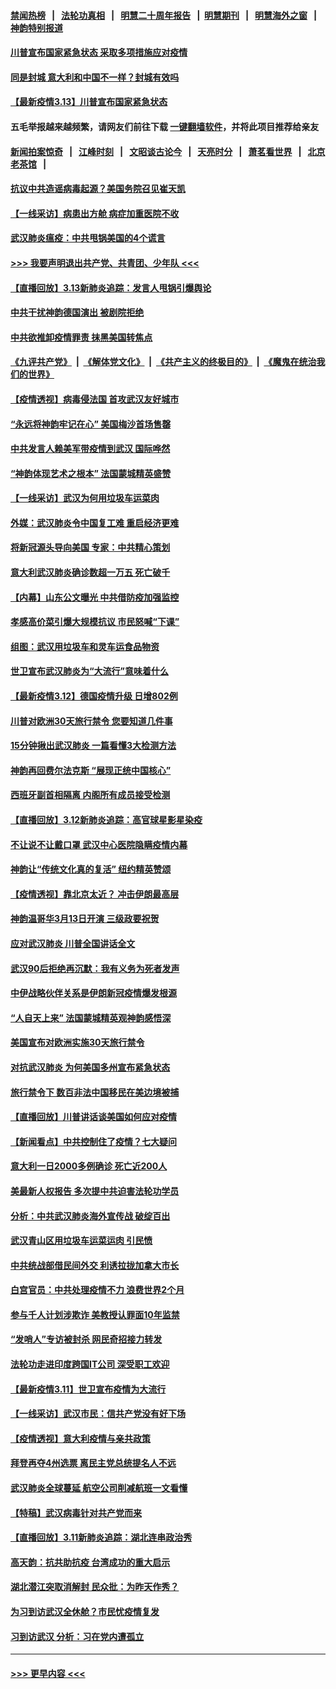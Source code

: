 #### [禁闻热榜](热点新闻.md?=0)  &nbsp;&nbsp;|&nbsp;&nbsp; [法轮功真相](https://github.com/gfw-breaker/truth/blob/master/README.md?=0) &nbsp;&nbsp;|&nbsp;&nbsp; [明慧二十周年报告](https://github.com/gfw-breaker/mh-reports/blob/master/README.md?=0) &nbsp;&nbsp;|&nbsp;&nbsp;[明慧期刊](https://github.com/gfw-breaker/mh-qikan) &nbsp;&nbsp;|&nbsp;&nbsp; [明慧海外之窗](https://github.com/gfw-breaker/mh-news/blob/master/README.md?=0) &nbsp;&nbsp;|&nbsp;&nbsp; [神韵特别报道](https://github.com/gfw-breaker/mh-news/blob/master/shenyun.md?=0)
#### [川普宣布国家紧急状态 采取多项措施应对疫情](../pages/nf4514/n11939032.md?t=03140731) 
#### [同是封城 意大利和中国不一样？封城有效吗](../pages/nf4514/n11938855.md?t=03140731) 
#### [【最新疫情3.13】川普宣布国家紧急状态](../pages/nf4514/n11936755.md?t=03140731) 
#### 五毛举报越来越频繁，请网友们前往下载 [一键翻墙软件](https://github.com/gfw-breaker/ssr-accounts)，并将此项目推荐给亲友
#### [新闻拍案惊奇](https://github.com/gfw-breaker/banned-news/blob/master/pages/link4.md) &nbsp;&nbsp;|&nbsp;&nbsp; [江峰时刻](https://github.com/gfw-breaker/banned-news/blob/master/pages/link4.md) &nbsp;&nbsp;|&nbsp;&nbsp; [文昭谈古论今](https://github.com/gfw-breaker/banned-news/blob/master/pages/link4.md) &nbsp;&nbsp;|&nbsp;&nbsp; [天亮时分](https://github.com/gfw-breaker/banned-news/blob/master/pages/link4.md) &nbsp;&nbsp;|&nbsp;&nbsp; [萧茗看世界](https://github.com/gfw-breaker/banned-news/blob/master/pages/link4.md) &nbsp;&nbsp;|&nbsp;&nbsp; [北京老茶馆](https://github.com/gfw-breaker/banned-news/blob/master/pages/link4.md) &nbsp;&nbsp;|&nbsp;&nbsp; 
#### [抗议中共造谣病毒起源？美国务院召见崔天凯](../pages/nf4514/n11938747.md?t=03140731) 
#### [【一线采访】病患出方舱 病症加重医院不收](../pages/nf4514/n11938627.md?t=03140731) 
#### [武汉肺炎瘟疫：中共甩锅美国的4个谎言](../pages/nf4514/n11938370.md?t=03140731) 
#### [>>> 我要声明退出共产党、共青团、少年队 <<<](https://github.com/begood0513/goodnews/blob/master/quit/letter.md) 
#### [【直播回放】3.13新肺炎追踪：发言人甩锅引爆舆论](../pages/nf4514/n11938042.md?t=03140731) 
#### [中共干扰神韵德国演出 被剧院拒绝](../pages/nf4514/n11927987.md?t=03140731) 
#### [中共欲推卸疫情罪责 抹黑美国转焦点](../pages/nf4514/n11937702.md?t=03140731) 
#### [《九评共产党》](https://github.com/begood0513/9ping.md/blob/master/README.md) &nbsp;|&nbsp; [《解体党文化》](../../../../jtdwh.md/blob/master/README.md)  &nbsp;|&nbsp; [《共产主义的终极目的》](../../../../gczydzjmd.md/blob/master/README.md) &nbsp;|&nbsp; [《魔鬼在统治我们的世界》](../../../../mgztzwmdsj.md/blob/master/README.md) 
#### [【疫情透视】病毒侵法国 首攻武汉友好城市](../pages/nf4514/n11933899.md?t=03140731) 
#### [“永远将神韵牢记在心” 美国梅沙首场售罄](../pages/nf4514/n11937517.md?t=03140731) 
#### [中共发言人赖美军带疫情到武汉 国际哗然](../pages/nf4514/n11936484.md?t=03140731) 
#### [“神韵体现艺术之根本” 法国蒙城精英盛赞](../pages/nf4514/n11937066.md?t=03140731) 
#### [【一线采访】武汉为何用垃圾车运菜肉](../pages/nf4514/n11936647.md?t=03140731) 
#### [外媒：武汉肺炎令中国复工难 重启经济更难](../pages/nf4514/n11936267.md?t=03140731) 
#### [将新冠源头导向美国 专家：中共精心策划](../pages/nf4514/n11936432.md?t=03140731) 
#### [意大利武汉肺炎确诊数超一万五 死亡破千](../pages/nf4514/n11936332.md?t=03140731) 
#### [【内幕】山东公文曝光 中共借防疫加强监控](../pages/nf4514/n11934303.md?t=03140731) 
#### [孝感高价菜引爆大规模抗议 市民怒喊“下课”](../pages/nf4514/n11936264.md?t=03140731) 
#### [组图：武汉用垃圾车和灵车运食品物资](../pages/nf4514/n11935329.md?t=03140731) 
#### [世卫宣布武汉肺炎为“大流行”意味着什么](../pages/nf4514/n11935933.md?t=03140731) 
#### [【最新疫情3.12】德国疫情升级 日增802例](../pages/nf4514/n11933628.md?t=03140731) 
#### [川普对欧洲30天旅行禁令 您要知道几件事](../pages/nf4514/n11935870.md?t=03140731) 
#### [15分钟揪出武汉肺炎 一篇看懂3大检测方法](../pages/nf4514/n11933731.md?t=03140731) 
#### [神韵再回费尔法克斯 “展现正统中国核心”](../pages/nf4514/n11932754.md?t=03140731) 
#### [西班牙副首相隔离 内阁所有成员接受检测](../pages/nf4514/n11935473.md?t=03140731) 
#### [【直播回放】3.12新肺炎追踪：高官球星影星染疫](../pages/nf4514/n11935368.md?t=03140731) 
#### [不让说不让戴口罩 武汉中心医院隐瞒疫情内幕](../pages/nf4514/n11934980.md?t=03140731) 
#### [神韵让“传统文化真的复活” 纽约精英赞颂](../pages/nf4514/n11935011.md?t=03140731) 
#### [【疫情透视】靠北京太近？ 冲击伊朗最高层](../pages/nf4514/n11933475.md?t=03140731) 
#### [神韵温哥华3月13日开演 三级政要祝贺](../pages/nf4514/n11933782.md?t=03140731) 
#### [应对武汉肺炎 川普全国讲话全文](../pages/nf4514/n11934150.md?t=03140731) 
#### [武汉90后拒绝再沉默：我有义务为死者发声](../pages/nf4514/n11934044.md?t=03140731) 
#### [中伊战略伙伴关系是伊朗新冠疫情爆发根源](../pages/nf4514/n11933637.md?t=03140731) 
#### [“人自天上来” 法国蒙城精英观神韵感悟深](../pages/nf4514/n11933874.md?t=03140731) 
#### [美国宣布对欧洲实施30天旅行禁令](../pages/nf4514/n11933815.md?t=03140731) 
#### [对抗武汉肺炎 为何美国多州宣布紧急状态](../pages/nf4514/n11933167.md?t=03140731) 
#### [旅行禁令下 数百非法中国移民在美边境被捕](../pages/nf4514/n11933581.md?t=03140731) 
#### [【直播回放】川普讲话谈美国如何应对疫情](../pages/nf4514/n11933533.md?t=03140731) 
#### [【新闻看点】中共控制住了疫情？七大疑问](../pages/nf4514/n11933407.md?t=03140731) 
#### [意大利一日2000多例确诊 死亡近200人](../pages/nf4514/n11933484.md?t=03140731) 
#### [美最新人权报告 多次提中共迫害法轮功学员](../pages/nf4514/n11933487.md?t=03140731) 
#### [分析：中共武汉肺炎海外宣传战 破绽百出](../pages/nf4514/n11933338.md?t=03140731) 
#### [武汉青山区用垃圾车运菜运肉 引民愤](../pages/nf4514/n11933129.md?t=03140731) 
#### [中共统战部借民间外交 利诱拉拢加拿大市长](../pages/nf4514/n11930745.md?t=03140731) 
#### [白宫官员：中共处理疫情不力 浪费世界2个月](../pages/nf4514/n11932744.md?t=03140731) 
#### [参与千人计划涉欺诈 美教授认罪面10年监禁](../pages/nf4514/n11932927.md?t=03140731) 
#### [“发哨人”专访被封杀 网民奇招接力转发](../pages/nf4514/n11932830.md?t=03140731) 
#### [法轮功走进印度跨国IT公司 深受职工欢迎](../pages/nf4514/n11932395.md?t=03140731) 
#### [【最新疫情3.11】世卫宣布疫情为大流行](../pages/nf4514/n11931046.md?t=03140731) 
#### [【一线采访】武汉市民：信共产党没有好下场](../pages/nf4514/n11932623.md?t=03140731) 
#### [【疫情透视】意大利疫情与亲共政策](../pages/nf4514/n11929614.md?t=03140731) 
#### [拜登再夺4州选票 离民主党总统提名人不远](../pages/nf4514/n11932668.md?t=03140731) 
#### [武汉肺炎全球蔓延 航空公司削减航班一文看懂](../pages/nf4514/n11927605.md?t=03140731) 
#### [【特稿】武汉病毒针对共产党而来](../pages/nf4514/n11928818.md?t=03140731) 
#### [【直播回放】3.11新肺炎追踪：湖北连串政治秀](../pages/nf4514/n11932373.md?t=03140731) 
#### [高天韵：抗共助抗疫 台湾成功的重大启示](../pages/nf4514/n11929297.md?t=03140731) 
#### [湖北潜江突取消解封 民众批：为昨天作秀？](../pages/nf4514/n11931718.md?t=03140731) 
#### [为习到访武汉全休舱？市民忧疫情复发](../pages/nf4514/n11932065.md?t=03140731) 
#### [习到访武汉 分析：习在党内遭孤立](../pages/nf4514/n11927475.md?t=03140731) 

----
#### [ >>> 更早内容 <<< ](../indexes/nf4514-earlier.md)
